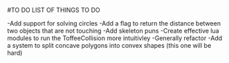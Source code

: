 #TO DO LIST OF THINGS TO DO

-Add support for solving circles
-Add a flag to return the distance between two objects that are not touching
-Add skeleton puns
-Create effective lua modules to run the ToffeeCollision more intuitivley
-Generally refactor
-Add a system to split concave polygons into convex shapes (this one will be hard)
